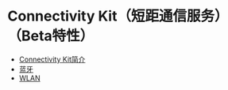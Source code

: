 # Connectivity Kit（短距通信服务）（Beta特性）
- [Connectivity Kit简介](./cj-connectivity-kit-intro.md)
- [蓝牙](./bluetooth/README_zh.md)
- [WLAN](./wifi/README_zh.md)
